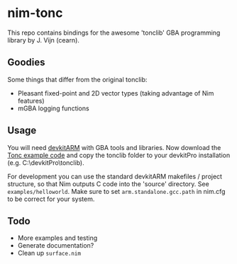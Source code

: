 nim-tonc
========

This repo contains bindings for the awesome 'tonclib' GBA programming library by J. Vijn (cearn).



Goodies
-------
Some things that differ from the original tonclib:

- Pleasant fixed-point and 2D vector types (taking advantage of Nim features)
- mGBA logging functions


Usage
-----

You will need [devkitARM](https://devkitpro.org/wiki/Getting_Started) with GBA tools and libraries. Now download the [Tonc example code](https://www.coranac.com/projects/tonc/) and copy the tonclib folder to your devkitPro installation (e.g. C:\\devkitPro\tonclib).

For development you can use the standard devkitARM makefiles / project structure, so that Nim outputs C code into the 'source' directory. See `examples/helloworld`. Make sure to set `arm.standalone.gcc.path` in nim.cfg to be correct for your system.


Todo
----

- More examples and testing
- Generate documentation?
- Clean up `surface.nim`

